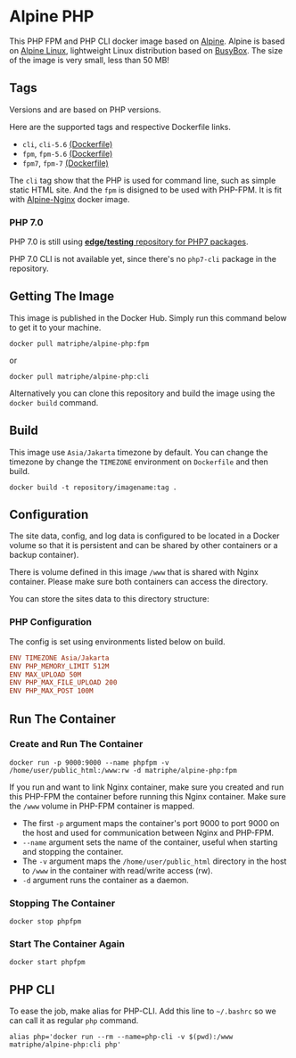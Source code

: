 # Alpine PHP

This PHP FPM and PHP CLI docker image based on [Alpine](https://hub.docker.com/_/alpine/). Alpine is based on [Alpine Linux](http://www.alpinelinux.org), lightweight Linux distribution based on [BusyBox](https://hub.docker.com/_/busybox/). The size of the image is very small, less than 50 MB!

## Tags

Versions and are based on PHP versions.

Here are the supported tags and respective Dockerfile links.

 * `cli`, `cli-5.6` [(Dockerfile)](https://github.com/matriphe/docker-alpine-php/blob/master/5.6/CLI/Dockerfile)
 * `fpm`, `fpm-5.6` [(Dockerfile)](https://github.com/matriphe/docker-alpine-php/blob/master/5.6/FPM/Dockerfile)
 * `fpm7`, `fpm-7` [(Dockerfile)](https://github.com/matriphe/docker-alpine-php/blob/master/7.0/FPM/Dockerfile)
 
The `cli` tag show that the PHP is used for command line, such as simple static HTML site. And the `fpm` is disigned to be used with PHP-FPM. It is fit with [Alpine-Nginx](https://hub.docker.com/r/matriphe/alpine-nginx/) docker image.

### PHP 7.0

PHP 7.0 is still using [**edge/testing** repository for PHP7 packages](https://pkgs.alpinelinux.org/packages?name=php7*&branch=&repo=testing&arch=&maintainer=).

PHP 7.0 CLI is not available yet, since there's no `php7-cli` package in the repository.

## Getting The Image

This image is published in the Docker Hub. Simply run this command below to get it to your machine.

```Shell
docker pull matriphe/alpine-php:fpm
```

or 

```Shell
docker pull matriphe/alpine-php:cli
```

Alternatively you can clone this repository and build the image using the `docker build` command.

## Build

This image use `Asia/Jakarta` timezone by default. You can change the timezone by change the `TIMEZONE` environment on `Dockerfile` and then build.

```Shell
docker build -t repository/imagename:tag .
```

## Configuration

The site data, config, and log data is configured to be located in a Docker volume so that it is persistent and can be shared by other containers or a backup container).

There is volume defined in this image `/www` that is shared with Nginx container. Please make sure both containers can access the directory.

You can store the sites data to this directory structure:

### PHP Configuration

The config is set using environments listed below on build.

```Ini
ENV TIMEZONE Asia/Jakarta
ENV PHP_MEMORY_LIMIT 512M
ENV MAX_UPLOAD 50M
ENV PHP_MAX_FILE_UPLOAD 200
ENV PHP_MAX_POST 100M
```

## Run The Container

### Create and Run The Container

```Shell
docker run -p 9000:9000 --name phpfpm -v /home/user/public_html:/www:rw -d matriphe/alpine-php:fpm
```

If you run and want to link Nginx container, make sure you created and run this PHP-FPM the container before running this Nginx container. Make sure the `/www` volume in PHP-FPM container is mapped.

 * The first `-p` argument maps the container's port 9000 to port 9000 on the host and used for communication between Nginx and PHP-FPM.
 * `--name` argument sets the name of the container, useful when starting and stopping the container.
 * The `-v` argument maps the `/home/user/public_html` directory in the host to `/www` in the container with read/write access (rw).
 * `-d` argument runs the container as a daemon.
 
### Stopping The Container

```Shell
docker stop phpfpm
```
### Start The Container Again

```Shell
docker start phpfpm
```

## PHP CLI

To ease the job, make alias for PHP-CLI. Add this line to `~/.bashrc` so we can call it as regular `php` command.

```Shell
alias php='docker run --rm --name=php-cli -v $(pwd):/www matriphe/alpine-php:cli php'
```